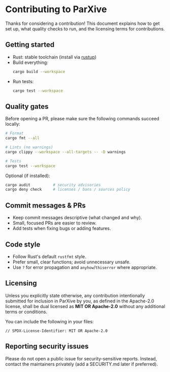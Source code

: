 # Contributing to ParXive

Thanks for considering a contribution! This document explains how to get set up,
what quality checks to run, and the licensing terms for contributions.

## Getting started

- Rust: stable toolchain (install via [rustup](https://rustup.rs))
- Build everything:
  ```bash
  cargo build --workspace
  ```
- Run tests:
  ```bash
  cargo test --workspace
  ```

## Quality gates

Before opening a PR, please make sure the following commands succeed locally:

```bash
# Format
cargo fmt --all

# Lints (no warnings)
cargo clippy --workspace --all-targets -- -D warnings

# Tests
cargo test --workspace
```

Optional (if installed):

```bash
cargo audit          # security advisories
cargo deny check     # licenses / bans / sources policy
```

## Commit messages & PRs

- Keep commit messages descriptive (what changed and why).
- Small, focused PRs are easier to review.
- Add tests when fixing bugs or adding features.

## Code style

- Follow Rust's default `rustfmt` style.
- Prefer small, clear functions; avoid unnecessary unsafe.
- Use `?` for error propagation and `anyhow`/`thiserror` where appropriate.

## Licensing

Unless you explicitly state otherwise, any contribution intentionally submitted
for inclusion in ParXive by you, as defined in the Apache-2.0 license, shall be
dual licensed as **MIT OR Apache-2.0** without any additional terms or
conditions.

You can include the following in your files:

```text
// SPDX-License-Identifier: MIT OR Apache-2.0
```

## Reporting security issues

Please do not open a public issue for security-sensitive reports. Instead,
contact the maintainers privately (add a SECURITY.md later if preferred).
